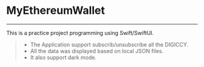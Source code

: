 # MyEthereumWallet

------

This is a practice project programming using Swift/SwiftUI.




> * The Application support subscrib/unsubscribe all the DIGICCY.
> * All the data was displayed based on local JSON files.
> * It also support dark mode.
